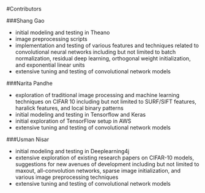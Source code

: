 #Contributors

###Shang Gao
 - initial modeling and testing in Theano
 - image preprocessing scripts
 - implementation and testing of various features and techniques related to convolutional neural networks including but
 not limited to batch normalization, residual deep learning, orthogonal weight initialization, and exponential linear units
 - extensive tuning and testing of convolutional network models
 
###Narita Pandhe
 - exploration of traditional image processing and machine learning techniques on CIFAR 10 including but not limited to SURF/SIFT
 features, haralick features, and local binary patterns
 - initial modeling and testing in Tensorflow and Keras
 - initial exploration of TensorFlow setup in AWS
 - extensive tuning and testing of convolutional network models

###Usman Nisar
 - initial modeling and testing in Deeplearning4j
 - extensive exploration of existing research papers on CIFAR-10 models, suggestions for new avenues of development including
 but not limited to maxout, all-convolution networks, sparse image initialization, and various image preprocessing techniques
 - extensive tuning and testing of convolutional network models